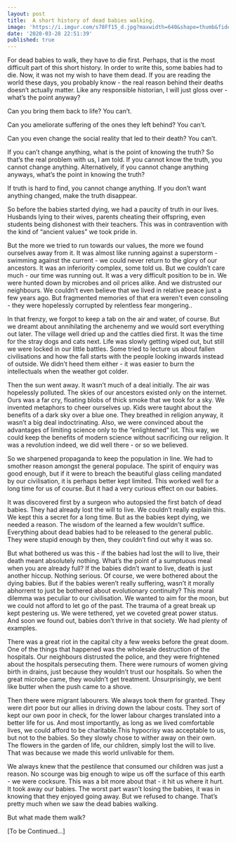 ```yaml
---
layout: post
title:  A short history of dead babies walking.
image: 'https://i.imgur.com/s78Ff15_d.jpg?maxwidth=640&shape=thumb&fidelity=medium'
date: '2020-03-28 22:51:39'
published: true
---
```

For dead babies to walk, they have to die first. Perhaps, that is the most difficult part of this short history. In order to write this, some babies had to die. Now, it was not my wish to have them dead. If you are reading the world these days, you probably know - the real reason behind their deaths doesn’t actually matter. Like any responsible historian, I will just gloss over - what’s the point anyway?

Can you bring them back to life?
You can’t.

Can you ameliorate suffering of the ones they left behind?
You can’t.

Can you even change the social reality that led to their death?
You can’t.

If you can’t change anything, what is the point of knowing the truth? So that’s the real problem with us, I am told. If you cannot know the truth, you cannot change anything. Alternatively, if you cannot change anything anyways, what’s the point in knowing the truth?

If truth is hard to find, you cannot change anything. If you don’t want anything changed, make the truth disappear. 

So before the babies started dying, we had a paucity of truth in our lives. Husbands lying to their wives, parents cheating their offspring, even students being dishonest with their teachers. This was in contravention with the kind of “ancient values” we took pride in.

But the more we tried to run towards our values, the more we found ourselves away from it. It was almost like running against a superstorm - swimming against the current - we could never return to the glory of our ancestors. It was an inferiority complex, some told us. But we couldn’t care much - our time was running out. It was a very difficult position to be in. We were hunted down by microbes and oil prices alike. And we distrusted our neighbours. We couldn’t even believe that we lived in relative peace just a few years ago. But fragmented memories of that era weren't even consoling - they were hopelessly corrupted by relentless fear mongering..

In that frenzy, we forgot to keep a tab on the air and water, of course. But we dreamt about annihilating the archenemy and we would sort everything out later. The village well dried up and the cattles died first. It was the time for the stray dogs and cats next. Life was slowly getting wiped out, but still we were locked in our little battles. Some tried to lecture us about fallen civilisations and how the fall starts with the people looking inwards instead of outside. We didn’t heed them either - it was easier to burn the intellectuals when the weather got colder.

Then the sun went away. It wasn’t much of a deal initially. The air was hopelessly polluted. The skies of our ancestors existed only on the internet. Ours was a far cry, floating blobs of thick smoke that we took for a sky. We invented metaphors to cheer ourselves up. Kids were taught about the benefits of a dark sky over a blue one. They breathed in religion anyway, it wasn’t a big deal indoctrinating. Also, we were convinced about the advantages of limiting science only to the “enlightened” lot. This way, we could keep the benefits of modern science without sacrificing our religion. It was a revolution indeed, we did well there - or so we believed.

So we sharpened propaganda to keep the population in line. We had to smother reason amongst the general populace. The spirit of enquiry was good enough, but if it were to breach the beautiful glass ceiling mandated by our civilisation, it is perhaps better kept limited. This worked well for a long time for us of course. But it had a very curious effect on our babies.

It was discovered first by a surgeon who autopsied the first batch of dead babies. They had already lost the will to live. We couldn’t really explain this. We kept this a secret for a long time. But as the babies kept dying, we needed a reason. The wisdom of the learned a few wouldn’t suffice. Everything about dead babies had to be released to the general public. They were stupid enough by then, they couldn’t find out why it was so.

But what bothered us was this - if the babies had lost the will to live, their death meant absolutely nothing. What’s the point of a sumptuous meal when you are already full? If the babies didn’t want to live, death is just another hiccup. Nothing serious. Of course, we were bothered about the dying babies. But if the babies weren’t really suffering, wasn’t it morally abhorrent to just be bothered about evolutionary continuity? This moral dilemma was peculiar to our civilisation. We wanted to aim for the moon, but we could not afford to let go of the past. The trauma of a great break up kept pestering us. We were tethered, yet we coveted great power status. And soon we found out, babies don’t thrive in that society. We had plenty of examples.

There was a great riot in the capital city a few weeks before the great doom. One of the things that happened was the wholesale destruction of the hospitals. Our neighbours distrusted the police, and they were frightened about the hospitals persecuting them. There were rumours of women giving birth in drains, just because they wouldn’t trust our hospitals. So when the great microbe came, they wouldn’t get treatment. Unsurprisingly, we bent like butter when the push came to a shove.

Then there were migrant labourers. We always took them for granted. They were dirt poor but our allies in driving down the labour costs. They sort of kept our own poor in check, for the lower labour charges translated into a better life for us. And most importantly, as long as we lived comfortable lives, we could afford to be charitable.This hypocrisy was acceptable to us, but not to the babies. So they slowly chose to wither away on their own. The flowers in the garden of life, our children, simply lost the will to live. That was because we made this world unlivable for them.

We always knew that the pestilence that consumed our children was just a reason. No scourge was big enough to wipe us off the surface of this earth - we were cocksure. This was a bit more about that - it hit us where it hurt. It took away our babies. The worst part wasn’t losing the babies, it was in knowing that they enjoyed going away. But we refused to change. That’s pretty much when we saw the dead babies walking. 

But what made them walk?

[To be Continued…]
